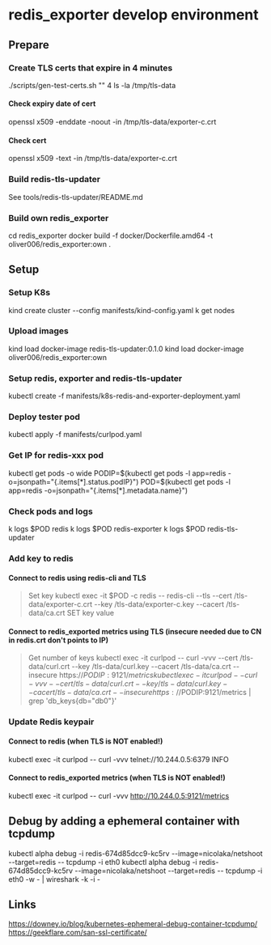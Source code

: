 # redis_exporter develop environment

## Prepare

### Create TLS certs that expire in 4 minutes

./scripts/gen-test-certs.sh "" 4
ls -la /tmp/tls-data

#### Check expiry date of cert
openssl x509 -enddate -noout -in /tmp/tls-data/exporter-c.crt
#### Check cert
openssl x509 -text -in /tmp/tls-data/exporter-c.crt

### Build redis-tls-updater
See tools/redis-tls-updater/README.md

### Build own redis_exporter
cd redis_exporter
docker build -f docker/Dockerfile.amd64 -t oliver006/redis_exporter:own .

## Setup

### Setup K8s
kind create cluster --config manifests/kind-config.yaml
k get nodes

### Upload images
kind load docker-image redis-tls-updater:0.1.0
kind load docker-image oliver006/redis_exporter:own

### Setup redis, exporter and redis-tls-updater
kubectl create -f manifests/k8s-redis-and-exporter-deployment.yaml

### Deploy tester pod
kubectl apply -f manifests/curlpod.yaml

### Get IP for redis-xxx pod
kubectl get pods -o wide
PODIP=$(kubectl get pods -l app=redis -o=jsonpath="{.items[*].status.podIP}")
POD=$(kubectl get pods -l app=redis -o=jsonpath="{.items[*].metadata.name}")

### Check pods and logs
k logs $POD redis
k logs $POD redis-exporter
k logs $POD redis-tls-updater

### Add key to redis

#### Connect to redis using redis-cli and TLS
> Set key
kubectl exec -it $POD -c redis -- redis-cli --tls --cert /tls-data/exporter-c.crt --key /tls-data/exporter-c.key --cacert /tls-data/ca.crt SET key value

#### Connect to redis_exported metrics using TLS (insecure needed due to CN in redis.crt don't points to IP)
> Get number of keys
kubectl exec -it curlpod -- curl -vvv --cert /tls-data/curl.crt --key /tls-data/curl.key --cacert /tls-data/ca.crt --insecure https://$PODIP:9121/metrics
kubectl exec -it curlpod -- curl -vvv --cert /tls-data/curl.crt --key /tls-data/curl.key --cacert /tls-data/ca.crt --insecure https://$PODIP:9121/metrics | grep 'db_keys{db="db0"}'


### Update Redis keypair

#### Connect to redis (when TLS is NOT enabled!)
kubectl exec -it curlpod -- curl -vvv telnet://10.244.0.5:6379
INFO

#### Connect to redis_exported metrics (when TLS is NOT enabled!)
kubectl exec -it curlpod -- curl -vvv http://10.244.0.5:9121/metrics


## Debug by adding a ephemeral container with tcpdump
kubectl alpha debug -i redis-674d85dcc9-kc5rv --image=nicolaka/netshoot --target=redis -- tcpdump -i eth0
kubectl alpha debug -i redis-674d85dcc9-kc5rv --image=nicolaka/netshoot --target=redis -- tcpdump -i eth0 -w - | wireshark -k -i -

## Links
https://downey.io/blog/kubernetes-ephemeral-debug-container-tcpdump/
https://geekflare.com/san-ssl-certificate/
